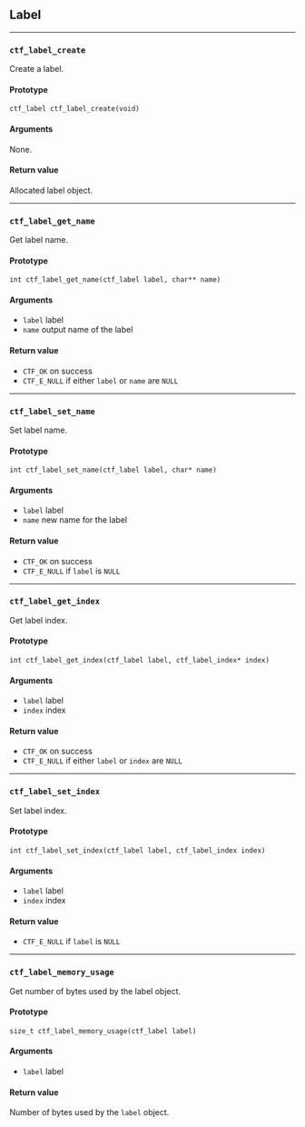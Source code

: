 ## Label

----------------------------------------------------

### `ctf_label_create`
Create a label.

#### Prototype
`ctf_label ctf_label_create(void)`

#### Arguments
None.

#### Return value
Allocated label object.

----------------------------------------------------

### `ctf_label_get_name`
Get label name.

#### Prototype
`int ctf_label_get_name(ctf_label label, char** name)`

#### Arguments
 * `label` label 
 * `name` output name of the label

#### Return value
 * `CTF_OK` on success
 * `CTF_E_NULL` if either `label` or `name` are `NULL`

----------------------------------------------------

### `ctf_label_set_name`
Set label name.

#### Prototype
`int ctf_label_set_name(ctf_label label, char* name)`

#### Arguments 
 * `label` label
 * `name` new name for the label

#### Return value 
 * `CTF_OK` on success
 * `CTF_E_NULL` if `label` is `NULL`

----------------------------------------------------

### `ctf_label_get_index`
Get label index.

#### Prototype
`int ctf_label_get_index(ctf_label label, ctf_label_index* index)`

#### Arguments 
 * `label` label
 * `index` index

#### Return value
 * `CTF_OK` on success
 * `CTF_E_NULL` if either `label` or `index` are `NULL`

----------------------------------------------------

### `ctf_label_set_index`
Set label index.

#### Prototype
`int ctf_label_set_index(ctf_label label, ctf_label_index index)`

#### Arguments 
 * `label` label
 * `index` index

#### Return value 
 * `CTF_E_NULL` if `label` is `NULL`

----------------------------------------------------

### `ctf_label_memory_usage`
Get number of bytes used by the label object.

#### Prototype
`size_t ctf_label_memory_usage(ctf_label label)`

#### Arguments
 * `label` label

#### Return value
Number of bytes used by the `label` object.


